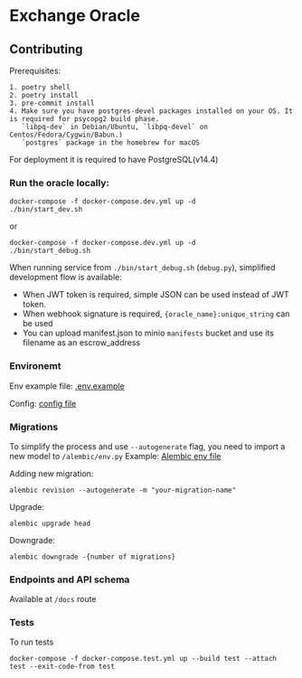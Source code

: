 # Exchange Oracle

## Contributing

Prerequisites:
```
1. poetry shell
2. poetry install
3. pre-commit install
4. Make sure you have postgres-devel packages installed on your OS. It is required for psycopg2 build phase.
   `libpq-dev` in Debian/Ubuntu, `libpq-devel` on Centos/Fedora/Cygwin/Babun.)
   `postgres` package in the homebrew for macOS
```   
   

For deployment it is required to have PostgreSQL(v14.4)


### Run the oracle locally:

```
docker-compose -f docker-compose.dev.yml up -d
./bin/start_dev.sh
```

or 

```
docker-compose -f docker-compose.dev.yml up -d
./bin/start_debug.sh
```

When running service from `./bin/start_debug.sh` (`debug.py`), simplified development flow is available:

- When JWT token is required, simple JSON can be used instead of JWT token.
- When webhook signature is required, `{oracle_name}:unique_string` can be used
- You can upload manifest.json to minio `manifests` bucket and use its filename as an escrow_address

### Environemt
Env example file: [.env.example](https://github.com/humanprotocol/human-protocol/blob/feat/cvat/exchange-oracle/packages/examples/cvat/exchange-oracle/src/.env.example)

Config: [config file](https://github.com/humanprotocol/human-protocol/blob/feat/cvat/exchange-oracle/packages/examples/cvat/exchange-oracle/src/config.py)


### Migrations
To simplify the process and use `--autogenerate` flag, you need to import a new model to `/alembic/env.py`
Example: [Alembic env file](https://github.com/humanprotocol/human-protocol/blob/feat/cvat/exchange-oracle/packages/examples/cvat/exchange-oracle/alembic/env.py)


Adding new migration:
```
alembic revision --autogenerate -m "your-migration-name"
```

Upgrade:
```
alembic upgrade head
```

Downgrade:
```
alembic downgrade -{number of migrations}
```



### Endpoints and API schema

Available at `/docs` route


### Tests

To run tests
```
docker-compose -f docker-compose.test.yml up --build test --attach test --exit-code-from test
```